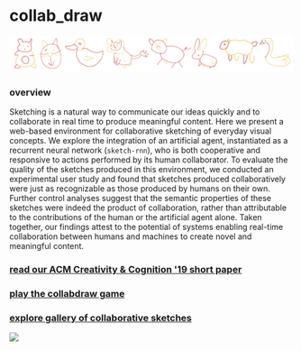 # collab_draw

![](assets/collabdraw_banner.png)

### overview
Sketching is a natural way to communicate our ideas quickly and to collaborate in real time to produce meaningful content. Here we present a web-based environment for collaborative sketching of everyday visual concepts. We explore the integration of an artificial agent, instantiated as a recurrent neural network (`sketch-rnn`), who is both cooperative and responsive to actions performed by its human collaborator. To evaluate the quality of the sketches produced in this environment, we conducted an experimental user study and found that sketches produced collaboratively were just as recognizable as those produced by humans on their own.  Further control analyses suggest that the semantic properties of these sketches were indeed the product of collaboration, rather than attributable to the contributions of the human or the artificial agent alone. Taken together, our findings attest to the potential of systems enabling real-time collaboration between humans and machines to create novel and meaningful content. 

### [read our ACM Creativity & Cognition '19 short paper](papers/ACMCC_collabdraw_revised.pdf)

### [play the collabdraw game](https://cogtoolslab.org:8888/collab96/collab.html)

### [explore gallery of collaborative sketches](gallery/)

![](assets/gifs/collab8_gallery.gif)
